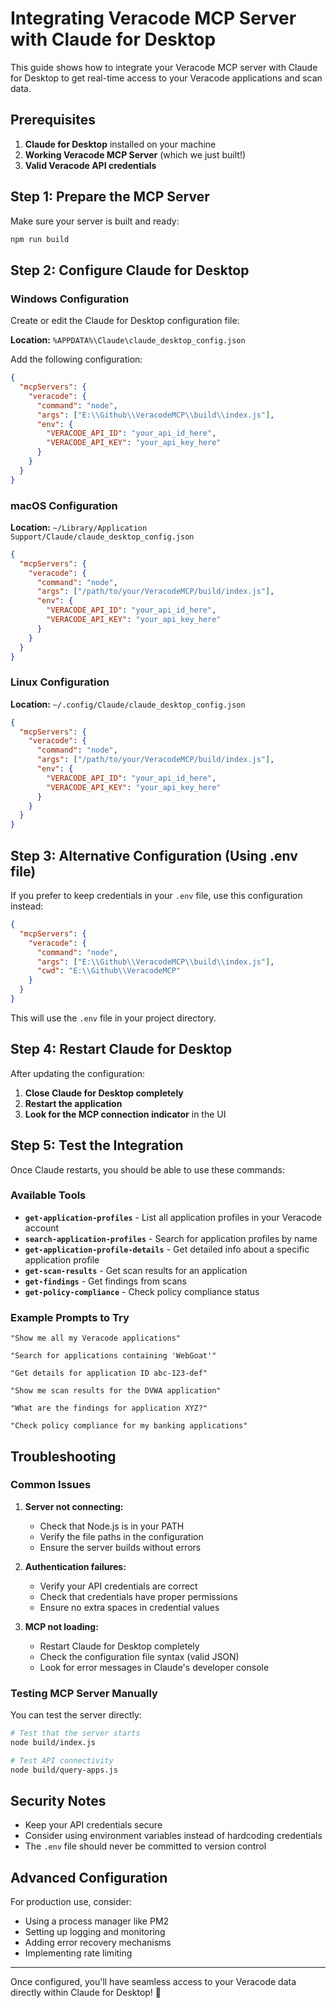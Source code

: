 # Integrating Veracode MCP Server with Claude for Desktop

This guide shows how to integrate your Veracode MCP server with Claude for Desktop to get real-time access to your Veracode applications and scan data.

## Prerequisites

1. **Claude for Desktop** installed on your machine
2. **Working Veracode MCP Server** (which we just built!)
3. **Valid Veracode API credentials**

## Step 1: Prepare the MCP Server

Make sure your server is built and ready:

```bash
npm run build
```

## Step 2: Configure Claude for Desktop

### Windows Configuration

Create or edit the Claude for Desktop configuration file:

**Location:** `%APPDATA%\Claude\claude_desktop_config.json`

Add the following configuration:

```json
{
  "mcpServers": {
    "veracode": {
      "command": "node",
      "args": ["E:\\Github\\VeracodeMCP\\build\\index.js"],
      "env": {
        "VERACODE_API_ID": "your_api_id_here",
        "VERACODE_API_KEY": "your_api_key_here"
      }
    }
  }
}
```

### macOS Configuration

**Location:** `~/Library/Application Support/Claude/claude_desktop_config.json`

```json
{
  "mcpServers": {
    "veracode": {
      "command": "node",
      "args": ["/path/to/your/VeracodeMCP/build/index.js"],
      "env": {
        "VERACODE_API_ID": "your_api_id_here", 
        "VERACODE_API_KEY": "your_api_key_here"
      }
    }
  }
}
```

### Linux Configuration

**Location:** `~/.config/Claude/claude_desktop_config.json`

```json
{
  "mcpServers": {
    "veracode": {
      "command": "node",
      "args": ["/path/to/your/VeracodeMCP/build/index.js"],
      "env": {
        "VERACODE_API_ID": "your_api_id_here",
        "VERACODE_API_KEY": "your_api_key_here"
      }
    }
  }
}
```

## Step 3: Alternative Configuration (Using .env file)

If you prefer to keep credentials in your `.env` file, use this configuration instead:

```json
{
  "mcpServers": {
    "veracode": {
      "command": "node",
      "args": ["E:\\Github\\VeracodeMCP\\build\\index.js"],
      "cwd": "E:\\Github\\VeracodeMCP"
    }
  }
}
```

This will use the `.env` file in your project directory.

## Step 4: Restart Claude for Desktop

After updating the configuration:

1. **Close Claude for Desktop completely**
2. **Restart the application**
3. **Look for the MCP connection indicator** in the UI

## Step 5: Test the Integration

Once Claude restarts, you should be able to use these commands:

### Available Tools

- **`get-application-profiles`** - List all application profiles in your Veracode account
- **`search-application-profiles`** - Search for application profiles by name
- **`get-application-profile-details`** - Get detailed info about a specific application profile
- **`get-scan-results`** - Get scan results for an application
- **`get-findings`** - Get findings from scans
- **`get-policy-compliance`** - Check policy compliance status

### Example Prompts to Try

```
"Show me all my Veracode applications"

"Search for applications containing 'WebGoat'"

"Get details for application ID abc-123-def"

"Show me scan results for the DVWA application"

"What are the findings for application XYZ?"

"Check policy compliance for my banking applications"
```

## Troubleshooting

### Common Issues

1. **Server not connecting:**
   - Check that Node.js is in your PATH
   - Verify the file paths in the configuration
   - Ensure the server builds without errors

2. **Authentication failures:**
   - Verify your API credentials are correct
   - Check that credentials have proper permissions
   - Ensure no extra spaces in credential values

3. **MCP not loading:**
   - Restart Claude for Desktop completely
   - Check the configuration file syntax (valid JSON)
   - Look for error messages in Claude's developer console

### Testing MCP Server Manually

You can test the server directly:

```bash
# Test that the server starts
node build/index.js

# Test API connectivity
node build/query-apps.js
```

## Security Notes

- Keep your API credentials secure
- Consider using environment variables instead of hardcoding credentials
- The `.env` file should never be committed to version control

## Advanced Configuration

For production use, consider:

- Using a process manager like PM2
- Setting up logging and monitoring
- Adding error recovery mechanisms
- Implementing rate limiting

---

Once configured, you'll have seamless access to your Veracode data directly within Claude for Desktop! 🚀
